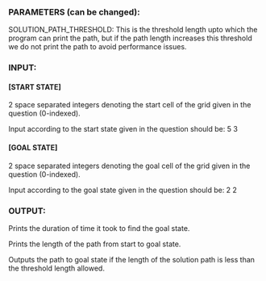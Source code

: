 ### PARAMETERS (can be changed):

SOLUTION_PATH_THRESHOLD: This is the threshold length upto which the program can print the path, 
but if the path length increases this threshold we do not print the path to avoid performance issues.

### INPUT:

#### [START STATE] 

2 space separated integers denoting the start cell of the grid given in the question (0-indexed).

Input according to the start state given in the question should be: 5 3

#### [GOAL STATE] 

2 space separated integers denoting the goal cell of the grid given in the question (0-indexed).

Input according to the goal state given in the question should be: 2 2

### OUTPUT:

Prints the duration of time it took to find the goal state.

Prints the length of the path from start to goal state.

Outputs the path to goal state if the length of the solution path is less than the
threshold length allowed.
